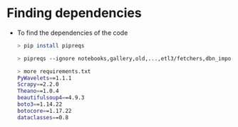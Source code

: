 # Finding dependencies

- To find the dependencies of the code

  ```bash
  > pip install pipreqs

  > pipreqs --ignore notebooks,gallery,old,...,etl3/fetchers,dbn_importer/helpers

  > more requirements.txt
  PyWavelets==1.1.1
  Scrapy==2.2.0
  Theano==1.0.4
  beautifulsoup4==4.9.3
  boto3==1.14.22
  botocore==1.17.22
  dataclasses==0.8
  ```
